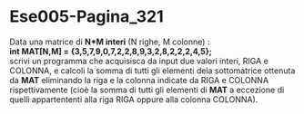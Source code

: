 # Ese005-Pagina_321
Data una matrice di <b>N*M interi</b> (N righe, M colonne) :<br>
<b>int MAT[N,M] = {3,5,7,9,0,7,2,2,8,9,3,2,8,2,2,2,4,5};</b><br>
scrivi un programma che acquisisca da input due valori interi, RIGA e COLONNA, e calcoli la somma di tutti gli elementi dela sottomatrice ottenuta da <b>MAT</b> eliminando la riga e la colonna indicate da RIGA e COLONNA rispettivamente (cioè la somma di tutti gli elementi di <b>MAT</b> a eccezione di quelli appartententi alla riga RIGA oppure alla colonna COLONNA).
